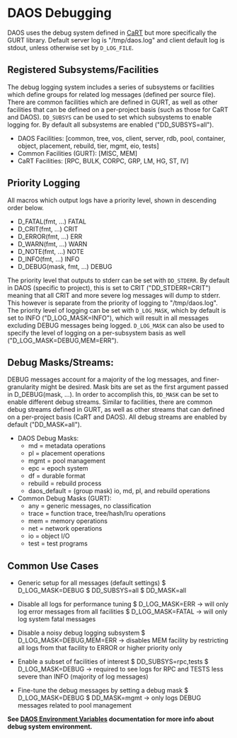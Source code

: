 # DAOS Debugging

DAOS uses the debug system defined in [CaRT](https://github.com/daos-stack/cart)
but more specifically the GURT library. Default server log is "/tmp/daos.log"
and client default log is stdout, unless otherwise set by `D_LOG_FILE`.

## Registered Subsystems/Facilities

The debug logging system includes a series of subsystems or facilities which
define groups for related log messages (defined per source file). There are
common facilities which are defined in GURT, as well as other facilities that
can be defined on a per-project basis (such as those for CaRT and DAOS).
`DD_SUBSYS` can be used to set which subsystems to enable logging for. By
default all subsystems are enabled ("DD_SUBSYS=all").
- DAOS Facilities: [common, tree, vos, client, server, rdb, pool, container,
		    object, placement, rebuild, tier, mgmt, eio, tests]
- Common Facilities (GURT): [MISC, MEM]
- CaRT Facilities: [RPC, BULK, CORPC, GRP, LM, HG, ST, IV]

## Priority Logging

All macros which output logs have a priority level, shown in descending order
below.
- D_FATAL(fmt, ...)		FATAL
- D_CRIT(fmt, ...)		CRIT
- D_ERROR(fmt, ...)		ERR
- D_WARN(fmt, ...)		WARN
- D_NOTE(fmt, ...)		NOTE
- D_INFO(fmt, ...)		INFO
- D_DEBUG(mask, fmt, ...)	DEBUG

The priority level that outputs to stderr can be set with `DD_STDERR`. By
default in DAOS (specific to project), this is set to CRIT ("DD_STDERR=CRIT")
meaning that all CRIT and more severe log messages will dump to stderr. This
however is separate from the priority of logging to "/tmp/daos.log". The
priority level of logging can be set with `D_LOG_MASK`, which by default is set
to INFO ("D_LOG_MASK=INFO"), which will result in all messages excluding DEBUG
messages being logged. `D_LOG_MASK` can also be used to specify the level of
logging on a per-subsystem basis as well ("D_LOG_MASK=DEBUG,MEM=ERR").

## Debug Masks/Streams:

DEBUG messages account for a majority of the log messages, and finer-granularity
might be desired. Mask bits are set as the first argument passed in
D_DEBUG(mask, ...). In order to accomplish this, `DD_MASK` can be set to enable
different debug streams. Similar to facilities, there are common debug streams
defined in GURT, as well as other streams that can defined on a per-project
basis (CaRT and DAOS). All debug streams are enabled by default ("DD_MASK=all").
- DAOS Debug Masks:
	- md = metadata operations
	- pl = placement operations
	- mgmt = pool management
	- epc = epoch system
	- df = durable format
	- rebuild = rebuild process
	- daos_default = (group mask) io, md, pl, and rebuild operations
- Common Debug Masks (GURT):
	- any = generic messages, no classification
	- trace = function trace, tree/hash/lru operations
	- mem = memory operations
	- net = network operations
	- io = object I/O
	- test = test programs

## Common Use Cases

- Generic setup for all messages (default settings)
	$ D_LOG_MASK=DEBUG
	$ DD_SUBSYS=all
	$ DD_MASK=all

- Disable all logs for performance tuning
	$ D_LOG_MASK=ERR -> will only log error messages from all facilities
	$ D_LOG_MASK=FATAL -> will only log system fatal messages

- Disable a noisy debug logging subsystem
	$ D_LOG_MASK=DEBUG,MEM=ERR -> disables MEM facility by restricting all
	logs from that facility to ERROR or higher priority only

- Enable a subset of facilities of interest
	$ DD_SUBSYS=rpc,tests
	$ D_LOG_MASK=DEBUG -> required to see logs for RPC and TESTS less severe
	than INFO (majority of log messages)

- Fine-tune the debug messages by setting a debug mask
	$ D_LOG_MASK=DEBUG
	$ DD_MASK=mgmt -> only logs DEBUG messages related to pool management

**See [DAOS Environment Variables](./environ.md) documentation for more info
about debug system environment.**
